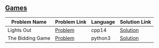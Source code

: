 ## [Games](https://www.hackerrank.com/domains/ai/richman-games)

Problem Name|Problem Link|Language|Solution Link
---|---|---|---
Lights Out|[Problem](https://www.hackerrank.com/challenges/lightsout/problem)|cpp14|[Solution](./lightsout.cpp)
The Bidding Game|[Problem](https://www.hackerrank.com/challenges/the-bidding-game/problem)|python3|[Solution](./the-bidding-game.py)
